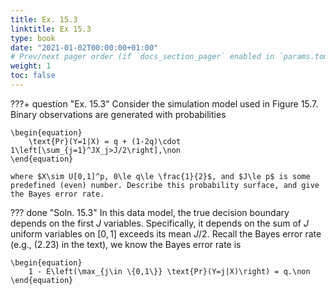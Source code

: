 ```yaml
---
title: Ex. 15.3 
linktitle: Ex 15.3
type: book
date: "2021-01-02T00:00:00+01:00"
# Prev/next pager order (if `docs_section_pager` enabled in `params.toml`)
weight: 1
toc: false
---
```


???+ question "Ex. 15.3"
    Consider the simulation model used in Figure 15.7. Binary observations are generated with probabilities

	\begin{equation}
		\text{Pr}(Y=1|X) = q + (1-2q)\cdot 1\left[\sum_{j=1}^JX_j>J/2\right],\non
	\end{equation}

	where $X\sim U[0,1]^p, 0\le q\le \frac{1}{2}$, and $J\le p$ is some predefined (even) number. Describe this probability surface, and give the Bayes error rate.

??? done "Soln. 15.3"
    In this data model, the true decision boundary depends on the first $J$ variables. Specifically, it depends on the sum of $J$ uniform variables on $[0,1]$ exceeds its mean $J/2$. Recall the Bayes error rate (e.g., (2.23) in the text), we know the Bayes error rate is 
	
    \begin{equation}
		1 - E\left(\max_{j\in \{0,1\}} \text{Pr}(Y=j|X)\right) = q.\non
	\end{equation}
